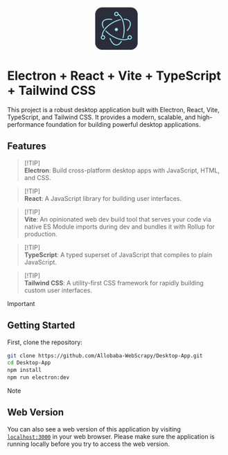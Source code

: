 <p align="center"><img src="./public/icon.png" alt="Alt text" width="100"/></p>
  
# Electron + React + Vite + TypeScript + Tailwind CSS

This project is a robust desktop application built with Electron, React, Vite, TypeScript, and Tailwind CSS. It provides a modern, scalable, and high-performance foundation for building powerful desktop applications.

## Features

> [!TIP]\
> **Electron**:
> Build cross-platform desktop apps with JavaScript, HTML, and CSS.

> [!TIP]\
> **React**:
> A JavaScript library for building user interfaces.

> [!TIP]\
> **Vite**:
> An opinionated web dev build tool that serves your code via native ES Module imports during dev and bundles it with Rollup for production.

> [!TIP]\
> **TypeScript**:
> A typed superset of JavaScript that compiles to plain JavaScript.

> [!TIP]\
> **Tailwind CSS**:
> A utility-first CSS framework for rapidly building custom user interfaces.

> [!IMPORTANT]
>
> ## Getting Started
>
> First, clone the repository:

```bash
git clone https://github.com/Allobaba-WebScrapy/Desktop-App.git
cd Desktop-App
npm install
npm run electron:dev
```

> [!NOTE]
>
> ## Web Version
>
> You can also see a web version of this application by visiting [`localhost:3000`](http://localhost:3000) in your web browser. Please make sure the application is running locally before you try to access the web version.
